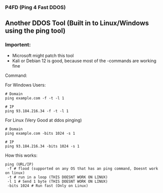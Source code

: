 ### P4FD (Ping 4 Fast DDOS)
## Another DDOS Tool (Built in to Linux/Windows using the ping tool)

### Importent:
- Microsoft might patch this tool
- Kali or Debian 12 is good, because most of the -commands are working fine

Command: 

For Windows Users:
```
# Domain
ping example.com -f -t -l 1

# IP
ping 93.184.216.34 -f -t -l 1
```

For Linux (Very Good at ddos pinging)
```
# Domain
ping example.com -bits 1024 -s 1 

# IP
ping 93.184.216.34 -bits 1024 -s 1
```

How this works:
```
ping (URL/IP)
 -f # flood (supported on any OS that has an ping command, Doesnt work on linux)
 -t # run in a loop (THIS DOESNT WORK ON LINUX)
 -l 1 # Send 1 byte (THIS DOESNT WORK ON LINUX)
 -bits 1024 # Run fast (Only on Linux)
```
